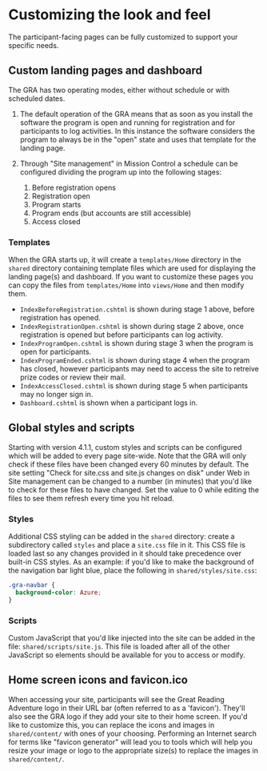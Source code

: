 # Customizing the look and feel

The participant-facing pages can be fully customized to support your specific needs.

## Custom landing pages and dashboard

The GRA has two operating modes, either without schedule or with scheduled dates.

1. The default operation of the GRA means that as soon as you install the software the program is open and running for registration and for participants to log activities. In this instance the software considers the program to always be in the "open" state and uses that template for the landing page.

2. Through "Site management" in Mission Control a schedule can be configured dividing the program up into the following stages:
   1. Before registration opens
   2. Registration open
   3. Program starts
   4. Program ends (but accounts are still accessible)
   5. Access closed

### Templates

When the GRA starts up, it will create a `templates/Home` directory in the `shared` directory containing template files which are used for displaying the landing page(s) and dashboard. If you want to customize these pages you can copy the files from `templates/Home` into `views/Home` and then modify them.

- `IndexBeforeRegistration.cshtml` is shown during stage 1 above, before registration has opened.
- `IndexRegistrationOpen.cshtml` is shown during stage 2 above, once registration is opened but before participants can log activity.
- `IndexProgramOpen.cshtml` is shown during stage 3 when the program is open for participants.
- `IndexProgramEnded.cshtml` is shown during stage 4 when the program has closed, however participants may need to access the site to retreive prize codes or review their mail.
- `IndexAccessClosed.cshtml` is shown during stage 5 when participants may no longer sign in.
- `Dashboard.cshtml` is shown when a participant logs in.

## Global styles and scripts

Starting with version 4.1.1, custom styles and scripts can be configured which will be added to every page site-wide. Note that the GRA will only check if these files have been changed every 60 minutes by default. The site setting "Check for site.css and site.js changes on disk" under Web in Site management can be changed to a number (in minutes) that you'd like to check for these files to have changed. Set the value to 0 while editing the files to see them refresh every time you hit reload.

### Styles

Additional CSS styling can be added in the `shared` directory: create a subdirectory called `styles` and place a `site.css` file in it. This CSS file is loaded last so any changes provided in it should take precedence over built-in CSS styles. As an example: if you'd like to make the background of the navigation bar light blue, place the following in `shared/styles/site.css`:

```css
.gra-navbar {
  background-color: Azure;
}
```

### Scripts

Custom JavaScript that you'd like injected into the site can be added in the file: `shared/scripts/site.js`. This file is loaded after all of the other JavaScript so elements should be available for you to access or modify.

## Home screen icons and favicon.ico

When accessing your site, participants will see the Great Reading Adventure logo in their URL bar (often referred to as a 'favicon'). They'll also see the GRA logo if they add your site to their home screen. If you'd like to customize this, you can replace the icons and images in `shared/content/` with ones of your choosing. Performing an Internet search for terms like "favicon generator" will lead you to tools which will help you resize your image or logo to the appropriate size(s) to replace the images in `shared/content/`.
